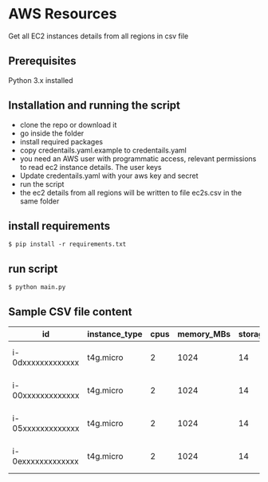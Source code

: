 # AWS Resources

Get all EC2 instances details from all regions in csv file

## Prerequisites
Python 3.x installed

## Installation and running the script
- clone the repo or download it
- go inside the folder
- install required packages
- copy credentails.yaml.example to credentails.yaml
- you need an AWS user with programmatic access, relevant permissions to read ec2 instance details. The user keys
- Update credentails.yaml with your aws key and secret
- run the script
- the ec2 details from all regions will be written to file ec2s.csv in the same folder

## install requirements
```
$ pip install -r requirements.txt
```

## run script
```
$ python main.py
```

## Sample CSV file content
|id                 |instance_type|cpus|memory_MBs|storage_GBs|platform  |image_description     |state  |region   |
|-------------------|-------------|----|----------|-----------|----------|----------------------|-------|---------|
|i-0dxxxxxxxxxxxxx  |t4g.micro    |2   |1024      |14         |Linux/UNIX|Fedora AMI Description|stopped|eu-west-1|
|i-00xxxxxxxxxxxxx  |t4g.micro    |2   |1024      |14         |Linux/UNIX|Fedora AMI Description|stopped|eu-west-1|
|i-05xxxxxxxxxxxxx  |t4g.micro    |2   |1024      |14         |Linux/UNIX|Fedora AMI Description|stopped|eu-west-1|
|i-0exxxxxxxxxxxxx  |t4g.micro    |2   |1024      |14         |Linux/UNIX|Fedora AMI Description|stopped|eu-west-1|

